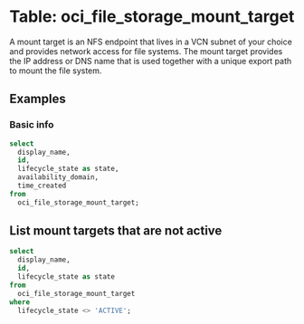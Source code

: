 # Table: oci_file_storage_mount_target

A mount target is an NFS endpoint that lives in a VCN subnet of your choice and provides network access for file systems. The mount target provides the IP address or DNS name that is used together with a unique export path to mount the file system.

## Examples

### Basic info

```sql
select
  display_name,
  id,
  lifecycle_state as state,
  availability_domain,
  time_created
from
  oci_file_storage_mount_target;
```


## List mount targets that are not active

```sql
select
  display_name,
  id,
  lifecycle_state as state
from
  oci_file_storage_mount_target
where
  lifecycle_state <> 'ACTIVE';
```
